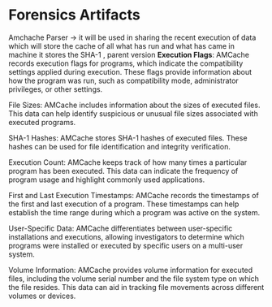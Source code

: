 # Forensics Artifacts

Amchache Parser -> it will be used in sharing the recent execution of data which will store the cache of all what has run and what has came in machine it stores the SHA-1 , parent version 
**Execution Flags**: AMCache records execution flags for programs, which indicate the compatibility settings applied during execution. These flags provide information about how the program was run, such as compatibility mode, administrator privileges, or other settings.

File Sizes: AMCache includes information about the sizes of executed files. This data can help identify suspicious or unusual file sizes associated with executed programs.

SHA-1 Hashes: AMCache stores SHA-1 hashes of executed files. These hashes can be used for file identification and integrity verification.

Execution Count: AMCache keeps track of how many times a particular program has been executed. This data can indicate the frequency of program usage and highlight commonly used applications.

First and Last Execution Timestamps: AMCache records the timestamps of the first and last execution of a program. These timestamps can help establish the time range during which a program was active on the system.

User-Specific Data: AMCache differentiates between user-specific installations and executions, allowing investigators to determine which programs were installed or executed by specific users on a multi-user system.

Volume Information: AMCache provides volume information for executed files, including the volume serial number and the file system type on which the file resides. This data can aid in tracking file movements across different volumes or devices.
